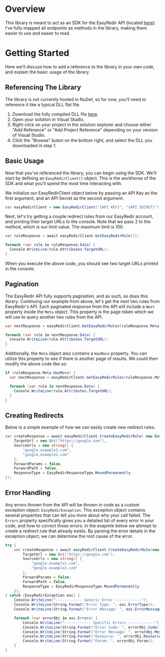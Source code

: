 # Overview
This library is meant to act as an SDK for the EasyRedir API (located [here](https://www.easyredir.com/docs/api/)). I've fully mapped all endpoints as methods in the library, making them easier to use and easier to read.

# Getting Started
Here we'll discuss how to add a reference to the library in your own code, and explain the basic usage of the library.

## Referencing The Library
The library is not currently hosted in NuGet, so for now, you'll need to reference it like a typical DLL flat file. 

1. Download the fully compiled DLL file [here](https://github.com/jmknight2/EasyRedirSDK/releases/tag/v1.0).
2. Open your solution in Visual Studio.
3. Right-click on your project in the solution explorer and choose either "Add Reference" or "Add Project Reference" depending on your version of Visual Studio.
4. Click the "Browse" buton on the bottom right, and select the DLL you downloaded in step 1.

## Basic Usage
Now that you've referenced the library, you can begin using the SDK. We'll start by defining an `EasyRedirClient()` object. This is the workhorse of the SDK and what you'll spend the most time interacting with. 

We initialize our EasyRedirClient object below by passing an API Key as the first argument, and an API Secret as the second argument.
```C#
var easyRedirClient = new EasyRedirClient("{API KEY}", "{API SECRET}");
```

Next, let's try getting a couple redirect rules from our EasyRedir account, and printing their target URLs to the console.
Note that we pass 2 to the method, which is our limit value. The maximum limit is 100. 
```C#
var ruleResponse = await easyRedirClient.GetEasyRedirRule(2);

foreach (var rule in ruleResponse.Data) {
  Console.WriteLine(rule.Attributes.TargetURL);
}
```
When you execute the above code, you should see two target URLs printed in the console.

## Pagination
The EasyRedir API fully supports pagination, and as such, so does this library. Continuing our example from above, let's get the next two rules from EasyRedir's API.
Each paginated response from the API will include a `Next` property inside the `Meta` object. This property is the page token which we will use to query another two rules from the API.
```C#
var nextResponse = easyRedirClient.GetEasyRedirRules(ruleResponse.Meta.Next);

foreach (var rule in nextResponse.Data) {
  Console.WriteLine(rule.Attributes.TargetURL);
}
```

Additionally, the `Meta` object also contains a `HasMore` property. You can utilize this property to see if there is another page of results. We could then modify the above code like so:
```C#
if (ruleResponse.Meta.HasMore) {
  var nextResponse = easyRedirClient.GetEasyRedirRules(ruleResponse.Meta.Next);

  foreach (var rule in nextResponse.Data) {
    Console.WriteLine(rule.Attributes.TargetURL);
  }
}
```

## Creating Redirects
Below is a simple example of how we can easily create new redirect rules.
```C#
var createResponse = await easyRedirClient.CreateEasyRedirRule( new EasyRedirRuleAttributes { 
    TargetUrl = new Uri("https://google.com"),
    SourceUrls = new string[] { 
        "google.example1.com",
        "google.example2.com"
    },
    ForwardParams = false,
    ForwardPath = false,
    ResponseType = EasyRedirResponseType.MovedPermanently
});
```

## Error Handling
Any errors thrown from the API will be thrown in code as a custom exception object: `EasyRedirException`. This exception object contains several properties that can tell you more about why your call failed. The `Errors` property specifically gives you a detailed list of every error in your code, and how to correct those errors. In the exapmle below we attmept to create a redirect rule that already exists. By parsing the error details in the exception object, we can determine the root cause of the error.
```C#
try {
    var createResponse = await easyRedirClient.CreateEasyRedirRule(new EasyRedirRuleAttributes {
        TargetUrl = new Uri("https://google.com"),
        SourceUrls = new string[] {
            "google.example1.com",
            "google.example2.com"
        },
        ForwardParams = false,
        ForwardPath = false,
        ResponseType = EasyRedirResponseType.MovedPermanently
    });
} catch (EasyRedirException exc) {
    Console.WriteLine("------------ Generic Error ------------");
    Console.WriteLine(String.Format("Error Type: ", exc.ErrorType));
    Console.WriteLine(String.Format("Error Message: ", exc.ErrorMessage));

    foreach (var errorObj in exc.Errors) {
        Console.WriteLine("------------ Specific Errors ------------");
        Console.WriteLine(String.Format("Error Code: ", errorObj.Code));
        Console.WriteLine(String.Format("Error Message: ", errorObj.Message));
        Console.WriteLine(String.Format("Resource: ", errorObj.Resource));
        Console.WriteLine(String.Format("Param: ", errorObj.Param));
    }
}
```
